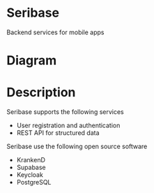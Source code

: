 # Seribase
Backend services for mobile apps

# Diagram

# Description
Seribase supports the following services
- User registration and authentication
- REST API for structured data

Seribase use the following open source software
- KrankenD
- Supabase
- Keycloak
- PostgreSQL